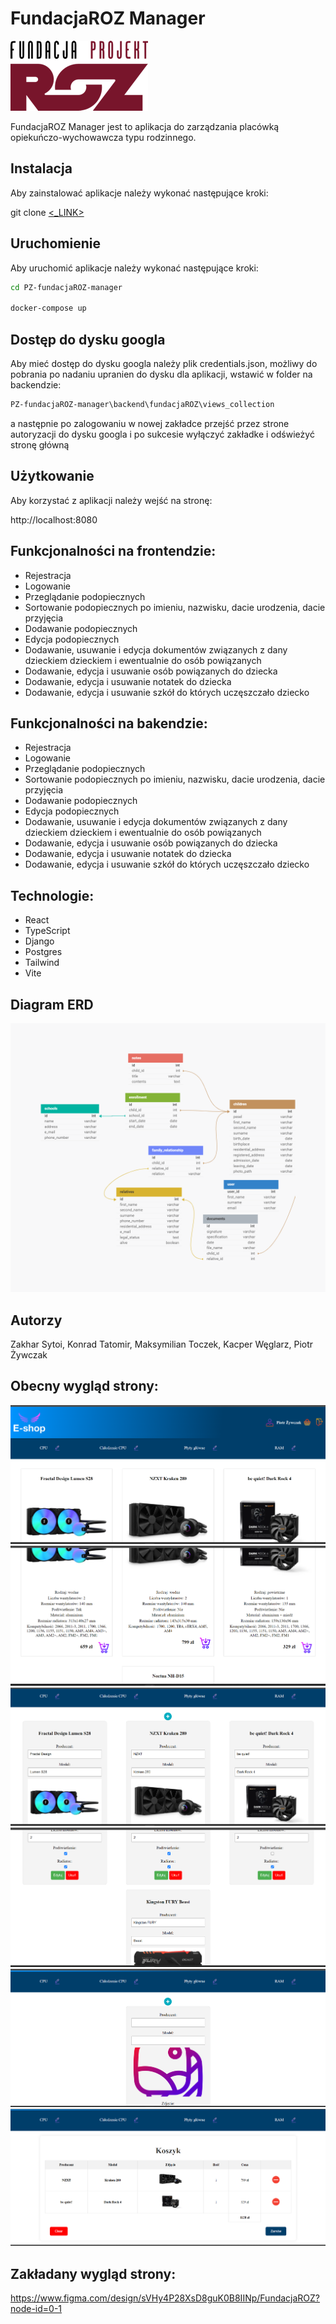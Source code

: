 # FundacjaROZ Manager
![Logo Projektu](https://github.com/KaVerSv/PZ-fundacjaROZ-manager/blob/main/logo.png)

FundacjaROZ Manager jest to aplikacja do zarządzania placówką opiekuńczo-wychowawcza typu rodzinnego.


## Instalacja

Aby zainstalować aplikacje należy wykonać następujące kroki:

git clone [<_LINK>](https://github.com/KaVerSv/PZ-fundacjaROZ-manager)

## Uruchomienie

Aby uruchomić aplikacje należy wykonać następujące kroki:

```bash
cd PZ-fundacjaROZ-manager

docker-compose up
```

## Dostęp do dysku googla

Aby mieć dostęp do dysku googla należy plik credentials.json,  możliwy do pobrania po nadaniu upranien do dysku dla aplikacji, wstawić w folder na backendzie: 
```bash
PZ-fundacjaROZ-manager\backend\fundacjaROZ\views_collection
```
a następnie po zalogowaniu w nowej zakładce przejść przez strone autoryzacji do dysku googla i po sukcesie wyłączyć zakładke i odświeżyć stronę główną

## Użytkowanie

Aby korzystać z aplikacji należy wejść na stronę:

http://localhost:8080

## Funkcjonalności na frontendzie:
- Rejestracja
- Logowanie
- Przeglądanie podopiecznych
- Sortowanie podopiecznych po imieniu, nazwisku, dacie urodzenia, dacie przyjęcia
- Dodawanie podopiecznych
- Edycja podopiecznych
- Dodawanie, usuwanie i edycja dokumentów związanych z dany dzieckiem dzieckiem i ewentualnie do osób powiązanych
- Dodawanie, edycja i usuwanie osób powiązanych do dziecka
- Dodawanie, edycja i usuwanie notatek do dziecka
- Dodawanie, edycja i usuwanie szkół do których uczęszczało dziecko

## Funkcjonalności na bakendzie:
- Rejestracja
- Logowanie
- Przeglądanie podopiecznych
- Sortowanie podopiecznych po imieniu, nazwisku, dacie urodzenia, dacie przyjęcia
- Dodawanie podopiecznych
- Edycja podopiecznych
- Dodawanie, usuwanie i edycja dokumentów związanych z dany dzieckiem dzieckiem i ewentualnie do osób powiązanych
- Dodawanie, edycja i usuwanie osób powiązanych do dziecka
- Dodawanie, edycja i usuwanie notatek do dziecka
- Dodawanie, edycja i usuwanie szkół do których uczęszczało dziecko

## Technologie:
- React
- TypeScript
- Django
- Postgres
- Tailwind
- Vite

## Diagram ERD
![Diagram_ERD](https://github.com/KaVerSv/PZ-fundacjaROZ-manager/blob/main/zespolowy.png)

## Autorzy
Zakhar Sytoi, Konrad Tatomir, Maksymilian Toczek, Kacper Węglarz, Piotr Żywczak

## Obecny wygląd strony:
![SS1](https://github.com/zywczak/WdPAI/blob/main/screenshot1.png)
![SS6](https://github.com/zywczak/WdPAI/blob/main/screenshot6.png)
![SS4](https://github.com/zywczak/WdPAI/blob/main/screenshot4.png)
![SS2](https://github.com/zywczak/WdPAI/blob/main/screenshot2.png)
![SS3](https://github.com/zywczak/WdPAI/blob/main/screenshot3.png)
![SS5](https://github.com/zywczak/WdPAI/blob/main/screenshot5.png)

## Zakładany wygląd strony:

https://www.figma.com/design/sVHy4P28XsD8guK0B8IINp/FundacjaROZ?node-id=0-1
